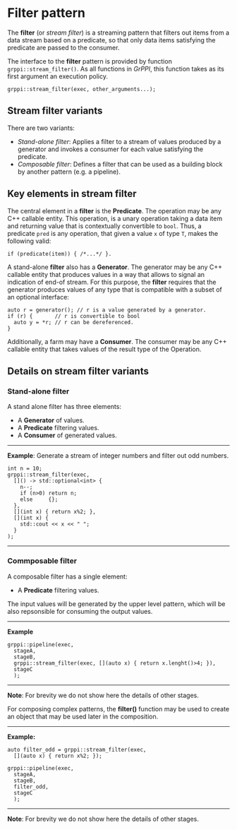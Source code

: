 # Filter pattern

The **filter** (or *stream filter*) is a streaming pattern that filters out items
from a data stream based on a predicate, so that only data items satisfying the
predicate are passed to the consumer.

The interface to the **filter** pattern is provided by function
`grppi::stream_filter()`. As all functions in *GrPPI*, this function takes as
its first argument an execution policy.

~~~{.cpp}
grppi::stream_filter(exec, other_arguments...);
~~~

## Stream filter variants

There are two variants:

* *Stand-alone filter*: Applies a filter to a stream of values produced by a
  generator and invokes a consumer for each value satisfying the predicate.
* *Composable filter*: Defines a filter that can be used as a building block by 
   another pattern (e.g. a pipeline).

## Key elements in stream filter

The central element in a **filter** is the **Predicate**. The operation may
be any C++ callable entity. This operation, is a unary operation taking a data
item and returning value that is contextually convertible to `bool`. Thus, a
predicate `pred` is any operation, that given a value `x` of type `T`, makes the
following valid:

~~~{.cpp}
if (predicate(item)) { /*...*/ }.
~~~

A stand-alone **filter** also has a **Generator**. The generator may be any C++
callable entity that produces values in a way that allows to signal an
indication of end-of stream. For this purpose, the **filter** requires that the
generator produces values of any type that is compatible with a subset of an
optional interface:

~~~{.cpp}
auto r = generator(); // r is a value generated by a generator.
if (r) {       // r is convertible to bool
  auto y = *r; // r can be dereferenced.
}
~~~

Additionally, a farm may have a **Consumer**. The consumer may be any C++ callable
entity that takes values of the result type of the Operation.

## Details on stream filter variants

### Stand-alone filter

A stand alone filter has three elements:

* A **Generator** of values.
* A **Predicate** filtering values.
* A **Consumer** of generated values.


---
**Example**: Generate a stream of integer numbers and filter out odd numbers.
~~~{.cpp}
int n = 10;
grppi::stream_filter(exec,
  []() -> std::optional<int> {
    n--;
    if (n>0) return n;
    else     {};
  },
  [](int x) { return x%2; },
  [](int x) {
    std::cout << x << " ";
  }
);
~~~
---

### Commposable filter

A composable filter has a single element:

* A **Predicate** filtering values.

The input values will be generated by the upper level pattern, which will be
also repsonsible for consuming the output values.

---
**Example**
~~~{.cpp}
grppi::pipeline(exec,
  stageA,
  stageB,
  grppi::stream_filter(exec, [](auto x) { return x.lenght()>4; }),
  stageC
  );
~~~
---
**Note**: For brevity we do not show here the details of other stages.

For composing complex patterns, the **filter()** function may be used to create
an object that may be used later in the composition.

---
**Example:**
~~~{.cpp}
auto filter_odd = grppi::stream_filter(exec,
  [](auto x) { return x%2; });

grppi::pipeline(exec,
  stageA,
  stageB,
  filter_odd,
  stageC
  );
~~~
---
**Note**: For brevity we do not show here the details of other stages.
